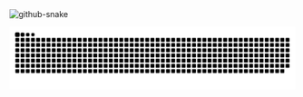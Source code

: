 <!-- ##
<img align="right" alt="Rafa-pic" height="150" style="border-radius:50px;" src="https://cdn.discordapp.com/attachments/963087113451102219/963087129175556157/arch-1.png">

<div style="display: inline_block"><br>
  <img align="center" alt="Rafa-Linux" height="30" width="40" src="https://upload.wikimedia.org/wikipedia/commons/a/a5/Archlinux-icon-crystal-64.svg">
  <img align="center" alt="Rafa-Lin" height="30" width="40" src="https://cdn.jsdelivr.net/gh/devicons/devicon/icons/debian/debian-original.svg">
  <img align="center" alt="Rafa-Linu" height="30" width="40" src="https://cdn.jsdelivr.net/gh/devicons/devicon/icons/fedora/fedora-original.svg">
 </div>
 
 <div style="display: inline_block"><br>
  <img align="center" alt="Rafa-Linux" height="30" width="40" src="https://cdn.jsdelivr.net/gh/devicons/devicon/icons/intellij/intellij-original.svg">
  <img align="center" alt="Rafa-Li" height="30" width="40" src="https://cdn.jsdelivr.net/gh/devicons/devicon/icons/vim/vim-original.svg">
    <img align="center" alt="Rafa-Linx" height="30" width="40" src="https://cdn.jsdelivr.net/gh/devicons/devicon/icons/vscode/vscode-original.svg">
  </div>

<div style="display: inline_block"><br>
  <img align="center" alt="Rafa-Js" height="30" width="40" src="https://cdn.jsdelivr.net/gh/devicons/devicon/icons/bash/bash-original.svg">
  <img align="center" alt="Rafa-Js" height="30" width="40" src="https://cdn.jsdelivr.net/gh/devicons/devicon/icons/docker/docker-plain.svg">
  <img align="center" alt="Rafa-Js" height="30" width="40" src="https://raw.githubusercontent.com/devicons/devicon/master/icons/javascript/javascript-plain.svg">
  <img align="center" alt="Rafa-Python" height="30" width="40" src="https://raw.githubusercontent.com/devicons/devicon/master/icons/python/python-original.svg">
  <img align="center" alt="Rafa-Js" height="30" width="40" src="https://cdn.jsdelivr.net/gh/devicons/devicon/icons/java/java-original.svg">
  <img align="center" alt="Rafa-Js" height="30" width="40" src="https://cdn.jsdelivr.net/gh/devicons/devicon/icons/spring/spring-original.svg">
  <img align="center" alt="Rafa-Js" height="30" width="40" src="https://cdn.jsdelivr.net/gh/devicons/devicon/icons/postgresql/postgresql-original.svg">
  </div>
  
  
  ##
 -->

 <picture>
  <source media="(prefers-color-scheme: dark)" srcset="github-snake-dark.svg" />
  <source media="(prefers-color-scheme: light)" srcset="github-snake.svg" />
  <img alt="github-snake" src="github-snake.svg" />
</picture>
  
![Snake animation](https://raw.githubusercontent.com/Platane/snk/output/github-contribution-grid-snake.svg)
<!--
**NekroArch/nekroarch** is a ✨ _special_ ✨ repository because its `README.md` (this file) appears on your GitHub profile.

Here are some ideas to get you started:

- 🔭 I’m currently working on ...
- 🌱 I’m currently learning ...
- 👯 I’m looking to collaborate on ...
- 🤔 I’m looking for help with ...
- 💬 Ask me about ...
- 📫 How to reach me: ...
- 😄 Pronouns: ...
- ⚡ Fun fact: ...
-->
